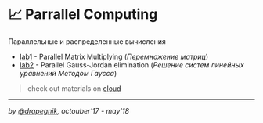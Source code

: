 # 📈 Parrallel Computing

Параллельные и распределенные вычисления

- [lab1](https://github.com/Drapegnik/bsu/tree/master/parallel-computing/lab1) - Parallel Matrix Multiplying (_Перемножение матриц_)
- [lab2](https://github.com/Drapegnik/bsu/tree/master/parallel-computing/lab2) - Parallel Gauss-Jordan elimination (_Решение систем линейных уравнений Методом Гаусса_)

> check out materials on [cloud](https://cloud.mail.ru/public/6dHi/UugEXFtoH/semester-7/%D0%9F%D0%98%D0%A0%D0%92/)

---

_by [@drapegnik](https://github.com/Drapegnik), octouber'17 - may'18_
